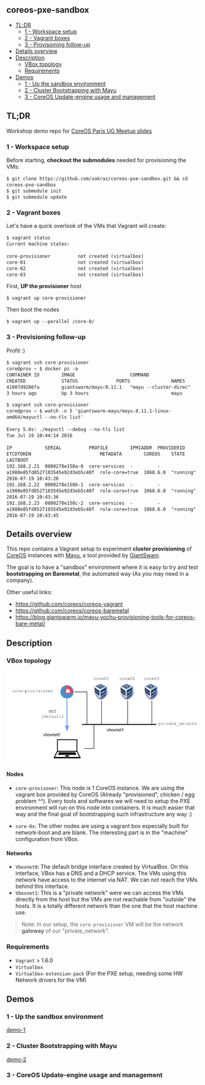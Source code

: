 coreos-pxe-sandbox
--

<!-- MarkdownTOC -->

- [TL;DR](#tldr)
  - [1 - Workspace setup](#1---workspace-setup)
  - [2 - Vagrant boxes](#2---vagrant-boxes)
  - [3 - Provisioning follow-up](#3---provisioning-follow-up)
- [Details overview](#details-overview)
- [Description](#description)
  - [VBox topology](#vbox-topology)
  - [Requirements](#requirements)
- [Demos](#demos)
  - [1 - Up the sandbox environment](#1---up-the-sandbox-environment)
  - [2 - Cluster Bootstrapping with Mayu](#2---cluster-bootstrapping-with-mayu)
  - [3 - CoreOS Update-engine usage and management](#3---coreos-update-engine-usage-and-management)

<!-- /MarkdownTOC -->


## TL;DR

Workshop demo repo for [CoreOS Paris UG Meetup slides](20160719_CoreOS_1-cluster-bootstrapping.pdf)

### 1 - Workspace setup

Before starting, **checkout the submodules** needed for provisioning the VMs:

```
$ git clone https://github.com/xakraz/coreos-pxe-sandbox.git && cd coreos-pxe-sandbox
$ git submodule init
$ git submodule update
```


### 2 - Vagrant boxes

Let's have a quick overlook of the VMs that Vagrant will create:

```
$ vagrant status
Current machine states:

core-provisioner          not created (virtualbox)
core-01                   not created (virtualbox)
core-02                   not created (virtualbox)
core-03                   not created (virtualbox)
```


First, **UP the provisioner** host

```
$ vagrant up core-provisioner
```


Then boot the nodes

```
$ vagrant up --parallel /core-0/
```


### 3 - Provisioning follow-up

Profit :)

```
$ vagrant ssh core-provisioner
core@prov ~ $ docker ps -a
CONTAINER ID        IMAGE                    COMMAND                  CREATED             STATUS              PORTS               NAMES
41007d9286fa        giantswarm/mayu:0.11.1   "mayu --cluster-direc"   3 hours ago         Up 3 hours                              mayu
```


```
$ vagrant ssh core-provisioner
core@prov ~ $ watch -n 5 'giantswarm-mayu/mayu.0.11.1-linux-amd64/mayuctl --no-tls list'

Every 5.0s: ./mayuctl --debug --no-tls list                                                                    Tue Jul 19 10:44:14 2016

IP            SERIAL          PROFILE        IPMIADDR  PROVIDERID  ETCDTOKEN                         METADATA        COREOS    STATE   LASTBOOT
192.168.2.21  0800278e158a-0  core-services  -         -           a1980e85fd8527103545e92d3eb5c48f  role-core=true  1068.6.0  "running"  2016-07-19 10:43:20
192.168.2.22  0800278e158b-1  core-services  -         -           a1980e85fd8527103545e92d3eb5c48f  role-core=true  1068.6.0  "running"  2016-07-19 10:43:36
192.168.2.23  0800278e158c-2  core-services  -         -           a1980e85fd8527103545e92d3eb5c48f  role-core=true  1068.6.0  "running"  2016-07-19 10:43:45
```



## Details overview

This repo contains a Vagrant setup to experiment **cluster provisioning** of [CoreOS](https://coreos.com/) instances with [Mayu](https://github.com/giantswarm/mayu/), a tool provided by [GiantSwam](https://giantswarm.io/products/).

The goal is to have a "sandbox" environment where it is easy to try and test **bootstrapping on Baremetal**, the automated way (As you may need in a company).

Other useful links:
* https://github.com/coreos/coreos-vagrant
* https://github.com/coreos/coreos-baremetal
* https://blog.giantswarm.io/mayu-yochu-provisioning-tools-for-coreos-bare-metal/



## Description

### VBox topology

![Vagrant setup](https://github.com/xakraz/coreos-pxe-sandbox/blob/master/img/20160719_CoreOS_1-cluster-bootstraping.png)

#### Nodes

* `core-provisoner`: This node is 1 CoreOS instance. We are using the vagrant box provided by CoreOS (Already "provisioned", chicken / egg problem ^^). Every tools and softwares we will need to setup the PXE environment will run on this node into containers. It is much easier that way and the final goal of bootstrapping such infrastructure any way :)

* `core-0x`: The other nodes are using a vagrant box especially built for network-boot and are blank. The interesting part is in the "machine" configuration from VBox.

#### Networks

* `Vboxnet0`: The default bridge interface created by VirtualBox. On this interface, VBox has a DNS and a DHCP service. The VMs using this network have access to the internet via NAT. We can not reach the VMs behind this interface.
* `Vboxnet1`: This is a "private network" were we can access the VMs directly from the host but the VMs are not reachable from "outside" the hosts. It is a totally different network than the one that the host machine use.

> Note: In our setup, the `core-provisioner` VM will be the network **gateway** of our "private_network".


### Requirements

* `Vagrant` > 1.6.0
* `Virtualbox`
* `Virtualbox-extension-pack` (For the PXE setup, needing some HW Network drivers for the VM)




## Demos

### 1 - Up the sandbox environment

[demo-1](docs/demo-1.md)


### 2 - Cluster Bootstrapping with Mayu

[demo-2](docs/demo-2.md)

### 3 - CoreOS Update-engine usage and management








